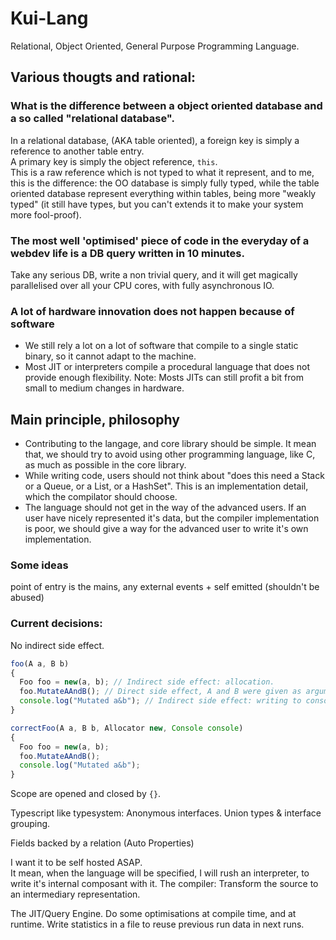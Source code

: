 # Kui-Lang

Relational, Object Oriented, General Purpose Programming Language.

## Various thougts and rational:

### What is the difference between a object oriented database and a so called "relational database".
In a relational database, (AKA table oriented), a foreign key is simply a reference to another table entry.  
A primary key is simply the object reference, `this`.  
This is a raw reference which is not typed to what it represent, and to me, this is the difference: the OO database is simply fully typed, while the table oriented database represent everything within tables, being more "weakly typed" (it still have types, but you can't extends it to make your system more fool-proof). 

### The most well 'optimised' piece of code in the everyday of a webdev life is a DB query written in 10 minutes.  
Take any serious DB, write a non trivial query, and it will get magically parallelised over all your CPU cores, with fully asynchronous IO.

### A lot of hardware innovation does not happen because of software
- We still rely a lot on a lot of software that compile to a single static binary, so it cannot adapt to the machine.
- Most JIT or interpreters compile a procedural language that does not provide enough flexibility.
Note: Mosts JITs can still profit a bit from small to medium changes in hardware.

## Main principle, philosophy

- Contributing to the langage, and core library should be simple. It mean that, we should try to avoid using other programming language, like C, as much as possible in the core library.
- While writing code, users should not think about "does this need a Stack or a Queue, or a List, or a HashSet". This is an implementation detail, which the compilator should choose.
- The language should not get in the way of the advanced users. If an user have nicely represented it's data, but the compiler implementation is poor, we should give a way for the advanced user to write it's own implementation.


### Some ideas

point of entry is the mains, any external events + self emitted (shouldn't be abused)

### Current decisions:

No indirect side effect.
```js
foo(A a, B b)
{
  Foo foo = new(a, b); // Indirect side effect: allocation.
  foo.MutateAAndB(); // Direct side effect, A and B were given as argument to Foo constructor.
  console.log("Mutated a&b"); // Indirect side effect: writing to console.
}

correctFoo(A a, B b, Allocator new, Console console)
{
  Foo foo = new(a, b);
  foo.MutateAAndB();
  console.log("Mutated a&b");
}
```

Scope are opened and closed by `{}`.

Typescript like typesystem: 
Anonymous interfaces.
Union types & interface grouping.

Fields backed by a relation (Auto Properties)

I want it to be self hosted ASAP.  
It mean, when the language will be specified, I will rush an interpreter, to write it's internal composant with it.
The compiler: 
Transform the source to an intermediary representation.

The JIT/Query Engine.
Do some optimisations at compile time, and at runtime. Write statistics in a file to reuse previous run data in next runs. 

